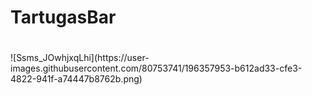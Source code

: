 # TartugasBar
<html lang="en">
<head>
  <title>Title of the document</title>
</head>
<body>

<h1>

</h1>
<p></p>
![Ssms_JOwhjxqLhi](https://user-images.githubusercontent.com/80753741/196357953-b612ad33-cfe3-4822-941f-a74447b8762b.png)
</body>
</html>
